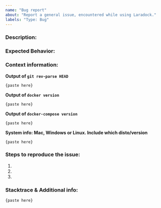 ```yaml
---
name: "Bug report"
about: "Report a general issue, encountered while using Laradock."
labels: "Type: Bug"
---
```


### Description:

<!-- A clear and concise description of what the bug is. -->

### Expected Behavior:

<!-- A clear and concise description of what you expected to happen. -->

### Context information:

**Output of `git rev-parse HEAD`**

```
{paste here}
```

**Output of `docker version`**

```
{paste here}
```

**Output of `docker-compose version`**

```
{paste here}
```

**System info: Mac, Windows or Linux. Include which disto/version**

```
{paste here}
```

### Steps to reproduce the issue:

<!--- How can we reproduce the issue? -->

1.
2.
3.

### Stacktrace & Additional info:

```
{paste here}
```
